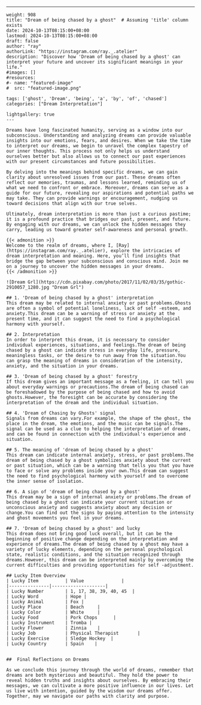---
    weight: 908
    title: "Dream of being chased by a ghost"  # Assuming 'title' column exists
    date: 2024-10-13T08:15:00+08:00
    lastmod: 2024-10-13T08:15:00+08:00
    draft: false
    author: "ray"
    authorLink: "https://instagram.com/ray._.atelier"
    description: "Discover how 'Dream of being chased by a ghost' can interpret your future and uncover its significant meanings in your life."
    #images: []
    #resources:
    #- name: "featured-image"
    #  src: "featured-image.png"
    
    tags: ['ghost', 'Dream', 'being', 'a', 'by', 'of', 'chased']
    categories: ["Dream Interpretation"]
    
    lightgallery: true
    ---
    
    Dreams have long fascinated humanity, serving as a window into our subconscious. Understanding and analyzing dreams can provide valuable insights into our emotions, fears, and desires. When we take the time to interpret our dreams, we begin to unravel the complex tapestry of our inner thoughts. This process not only helps us understand ourselves better but also allows us to connect our past experiences with our present circumstances and future possibilities.
    
    By delving into the meanings behind specific dreams, we can gain clarity about unresolved issues from our past. These dreams often reflect our memories, traumas, and lessons learned, reminding us of what we need to confront or embrace. Moreover, dreams can serve as a guide for our future, revealing our aspirations and potential paths we may take. They can provide warnings or encouragement, nudging us toward decisions that align with our true selves.
    
    Ultimately, dream interpretation is more than just a curious pastime; it is a profound practice that bridges our past, present, and future. By engaging with our dreams, we can unlock the hidden messages they carry, leading us toward greater self-awareness and personal growth.
    
    {{< admonition >}}
    Welcome to the realm of dreams, where I, [Ray](https://instagram.com/ray._.atelier), explore the intricacies of dream interpretation and meaning. Here, you’ll find insights that bridge the gap between your subconscious and conscious mind. Join me on a journey to uncover the hidden messages in your dreams.
    {{< /admonition >}}
    
    ![Dream Grl](https://cdn.pixabay.com/photo/2017/11/02/03/35/gothic-2910057_1280.jpg "Dream Grl")
    
    ## 1. 'Dream of being chased by a ghost' interpretation
    This dream may be related to internal anxiety or past problems.Ghosts are often a symbol of potential loneliness, lack of self -esteem, and anxiety.This dream can be a warning of stress or anxiety at the present time, and it can suggest the need to find a psychological harmony with yourself.
    
    ## 2. Interpretation
    In order to interpret this dream, it is necessary to consider individual experiences, situations, and feelings.The dream of being chased by a ghost can indicate stress in everyday life, pressure, meaningless tasks, or the desire to run away from the situation.You can grasp the meaning of dreams in consideration of the intensity, anxiety, and the situation in your dreams.
    
    ## 3. 'Dream of being chased by a ghost' forestry
    If this dream gives an important message as a feeling, it can tell you about everyday warnings or precautions.The dream of being chased can be foreshadowed by the purpose of being chased and how to avoid ghosts.However, the foresight can be accurate by considering the interpretation of the dream and the individual situation.
    
    ## 4. 'Dream of Chasing by Ghosts' signal
    Signals from dreams can vary.For example, the shape of the ghost, the place in the dream, the emotions, and the music can be signals.The signal can be used as a clue to helping the interpretation of dreams, and can be found in connection with the individual's experience and situation.
    
    ## 5. The meaning of 'dream of being chased by a ghost'
    This dream can indicate internal anxiety, stress, or past problems.The dream of being chased by a ghost symbolizes anxiety about the current or past situation, which can be a warning that tells you that you have to face or solve any problems inside your own.This dream can suggest the need to find psychological harmony with yourself and to overcome the inner sense of isolation.
    
    ## 6. A sign of 'dream of being chased by a ghost'
    This dream may be a sign of internal anxiety or problems.The dream of being chased by a ghost can indicate your current situation or unconscious anxiety and suggests anxiety about any decision or change.You can find out the signs by paying attention to the intensity and ghost movements you feel in your dreams.
    
    ## 7. 'Dream of being chased by a ghost' and lucky
    This dream does not bring good luck overall, but it can be the beginning of positive change depending on the interpretation and experience of dreams.The dream of being chased by a ghost may have a variety of lucky elements, depending on the personal psychological state, realistic conditions, and the situation recognized through dreams.However, this dream can be interpreted mainly by overcoming the current difficulties and providing opportunities for self -adjustment.
    
    ## Lucky Item Overview
    | Lucky Item          | Value              |
    |---------------|--------------------|
    | Lucky Number        | 1, 17, 38, 39, 40, 45  |
    | Lucky Word          | Hope |
    | Lucky Animal        | Fox |
    | Lucky Place         | Beach     |
    | Lucky Color         | White     |
    | Lucky Food          | Pork Chops      |
    | Lucky Instrument    | Tromba |
    | Lucky Flower        | Zinnia    |
    | Lucky Job           | Physical Therapist       |
    | Lucky Exercise      | Sledge Hockey  |
    | Lucky Country       | Spain    |
    
    
    ##  Final Reflections on Dreams
    
    As we conclude this journey through the world of dreams, remember that dreams are both mysterious and beautiful. They hold the power to reveal hidden truths and insights about ourselves. By embracing their messages, we can cultivate a more positive influence in our lives. Let us live with intention, guided by the wisdom our dreams offer. Together, may we navigate our paths with clarity and purpose.
    